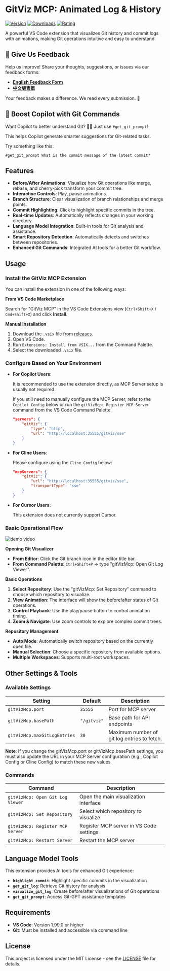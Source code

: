 # GitViz MCP: Animated Log & History

[![Version](https://img.shields.io/visual-studio-marketplace/v/GIT-Viz-Team.git-viz-mcp)](https://marketplace.visualstudio.com/items?itemName=GIT-Viz-Team.git-viz-mcp)
[![Downloads](https://img.shields.io/visual-studio-marketplace/d/GIT-Viz-Team.git-viz-mcp)](https://marketplace.visualstudio.com/items?itemName=GIT-Viz-Team.git-viz-mcp)
[![Rating](https://img.shields.io/visual-studio-marketplace/r/GIT-Viz-Team.git-viz-mcp)](https://marketplace.visualstudio.com/items?itemName=GIT-Viz-Team.git-viz-mcp)

A powerful VS Code extension that visualizes Git history and commit logs with animations, making Git operations intuitive and easy to understand.

## 💬 Give Us Feedback

Help us improve!
Share your thoughts, suggestions, or issues via our feedback forms:

* [**English Feedback Form**](https://docs.google.com/forms/d/e/1FAIpQLSc7q2L4pPo59RWI1xR8JrJxFPz-4Zu_OAoGHNh30ReIGJnpdg/viewform)
* [**中文版表單**](https://docs.google.com/forms/d/e/1FAIpQLSetdTsvAJdM5rxallzou3vwweh4rObipBiA5tVcxO71PCXeoA/viewform?usp=header)

Your feedback makes a difference. We read every submission. 🙏

## 🚀 Boost Copilot with Git Commands

Want Copilot to better understand Git? 🤖✨ Just use `#get_git_prompt`!

This helps Copilot generate smarter suggestions for Git-related tasks.

Try something like this:

```
#get_git_prompt What is the commit message of the latest commit?
```

## Features

- **Before/After Animations**: Visualize how Git operations like merge, rebase, and cherry-pick transform your commit tree.
- **Interactive Controls**: Play, pause animations.
- **Branch Structure**: Clear visualization of branch relationships and merge points.
- **Commit Highlighting**: Click to highlight specific commits in the tree.
- **Real-time Updates**: Automatically reflects changes in your working directory.
- **Language Model Integration**: Built-in tools for Git analysis and assistance.
- **Smart Repository Detection**: Automatically detects and switches between repositories.
- **Enhanced Git Commands**: Integrated AI tools for a better Git workflow.

## Usage

### Install the GitViz MCP Extension

You can install the extension in one of the following ways:

**From VS Code Marketplace**

Search for "GitViz MCP" in the VS Code Extensions view (`Ctrl+Shift+X` / `Cmd+Shift+X`) and click **Install**.

**Manual Installation**

1.  Download the `.vsix` file from [releases](https://github.com/GIT-Viz-Team/GitViz-MCP/releases/latest).
2.  Open VS Code.
3.  Run `Extensions: Install from VSIX...` from the Command Palette.
4.  Select the downloaded `.vsix` file.

### Configure Based on Your Environment

- **For Copilot Users**:

  It is recommended to use the extension directly, as MCP Server setup is usually not required.

  If you still need to manually configure the MCP Server, refer to the `Copilot Config` below or run the `gitVizMcp: Register MCP Server` command from the VS Code Command Palette.

  ```json
  "servers": {
      "gitViz": {
          "type": "http",
          "url": "http://localhost:35555/gitviz/sse"
      }
  }
  ```

- **For Cline Users**:

  Please configure using the `Cline Config` below:

  ```json
  "mcpServers": {
      "gitViz": {
          "url": "http://localhost:35555/gitviz/sse",
          "transportType": "sse"
      }
  }
  ```

- **For Cursor Users**:

  This extension does not currently support Cursor.

### Basic Operational Flow

![demo video](assets/demo_video_1.gif)

**Opening Git Visualizer**

- **From Editor**: Click the Git branch icon in the editor title bar.
- **From Command Palette**: `Ctrl+Shift+P` → type "gitVizMcp: Open Git Log Viewer".

**Basic Operations**

1.  **Select Repository**: Use the "gitVizMcp: Set Repository" command to choose which repository to visualize.
2.  **View Animation**: The interface will show the before/after states of Git operations.
3.  **Control Playback**: Use the play/pause button to control animation timing.
4.  **Zoom & Navigate**: Use zoom controls to explore complex commit trees.

**Repository Management**

- **Auto Mode**: Automatically switch repository based on the currently open file.
- **Manual Selection**: Choose a specific repository from available options.
- **Multiple Workspaces**: Supports multi-root workspaces.

## Other Settings & Tools

### Available Settings

| Setting                      | Default     | Description                                 |
| ---------------------------- | ----------- | ------------------------------------------- |
| `gitVizMcp.port`             | `35555`     | Port for MCP server                         |
| `gitVizMcp.basePath`         | `"/gitviz"` | Base path for API endpoints                 |
| `gitVizMcp.maxGitLogEntries` | `30`        | Maximum number of git log entries to fetch. |

**Note**: If you change the gitVizMcp.port or gitVizMcp.basePath settings, you must also update the URL in your MCP Server configuration (e.g., Copilot Config or Cline Config) to match these new values.

### Commands

| Command                          | Description                             |
| -------------------------------- | --------------------------------------- |
| `gitVizMcp: Open Git Log Viewer` | Open the main visualization interface   |
| `gitVizMcp: Set Repository`      | Select which repository to visualize    |
| `gitVizMcp: Register MCP Server` | Register MCP server in VS Code settings |
| `gitVizMcp: Restart Server`      | Restart the MCP server                  |

## Language Model Tools

This extension provides AI tools for enhanced Git experience:

- **`highlight_commit`**: Highlight specific commits in the visualization
- **`get_git_log`**: Retrieve Git history for analysis
- **`visualize_git_log`**: Create before/after visualizations of Git operations
- **`get_git_prompt`**: Access Git-GPT assistance templates

## Requirements

- **VS Code**: Version 1.99.0 or higher
- **Git**: Must be installed and accessible via command line

## License

This project is licensed under the MIT License - see the [LICENSE](LICENSE) file for details.
